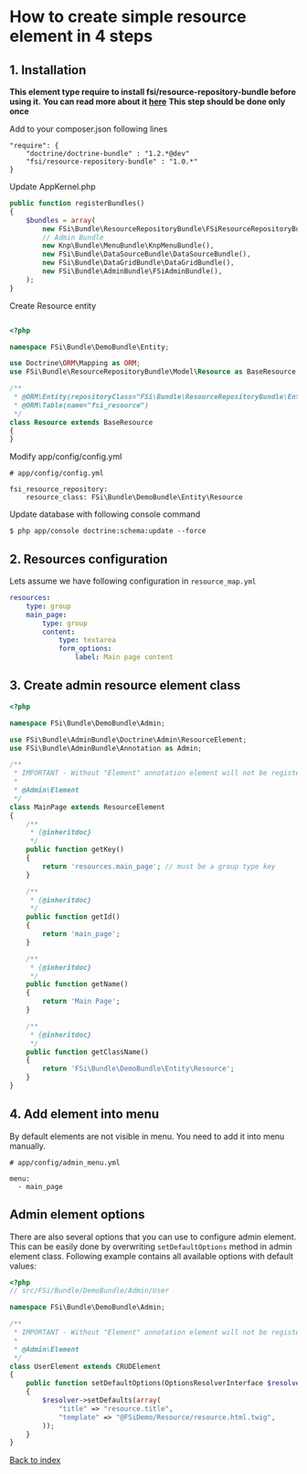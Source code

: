 # How to create simple resource element in 4 steps

## 1. Installation

**This element type require to install fsi/resource-repository-bundle before using it.**
**You can read more about it [here](https://github.com/fsi-open/resource-repository-bundle)**
**This step should be done only once**

Add to your composer.json following lines

```
"require": {
    "doctrine/doctrine-bundle" : "1.2.*@dev"
    "fsi/resource-repository-bundle" : "1.0.*"
}
```

Update AppKernel.php

```php
public function registerBundles()
{
    $bundles = array(
        new FSi\Bundle\ResourceRepositoryBundle\FSiResourceRepositoryBundle(),
        // Admin Bundle
        new Knp\Bundle\MenuBundle\KnpMenuBundle(),
        new FSi\Bundle\DataSourceBundle\DataSourceBundle(),
        new FSi\Bundle\DataGridBundle\DataGridBundle(),
        new FSi\Bundle\AdminBundle\FSiAdminBundle(),
    );
}
```

Create Resource entity 

```php

<?php

namespace FSi\Bundle\DemoBundle\Entity;

use Doctrine\ORM\Mapping as ORM;
use FSi\Bundle\ResourceRepositoryBundle\Model\Resource as BaseResource;

/**
 * @ORM\Entity(repositoryClass="FSi\Bundle\ResourceRepositoryBundle\Entity\ResourceRepository")
 * @ORM\Table(name="fsi_resource")
 */
class Resource extends BaseResource
{
}
```

Modify app/config/config.yml

```
# app/config/config.yml

fsi_resource_repository:
    resource_class: FSi\Bundle\DemoBundle\Entity\Resource
```

Update database with following console command 

```
$ php app/console doctrine:schema:update --force
```

## 2. Resources configuration

Lets assume we have following configuration in ``resource_map.yml``

```yml
resources:
    type: group
    main_page:
        type: group
        content:
            type: textarea
            form_options:
                label: Main page content
```

## 3. Create admin resource element class

```php
<?php

namespace FSi\Bundle\DemoBundle\Admin;

use FSi\Bundle\AdminBundle\Doctrine\Admin\ResourceElement;
use FSi\Bundle\AdminBundle\Annotation as Admin;

/**
 * IMPORTANT - Without "Element" annotation element will not be registered in admin elements manager!
 *
 * @Admin\Element
 */
class MainPage extends ResourceElement
{
    /**
     * {@inheritdoc}
     */
    public function getKey()
    {
        return 'resources.main_page'; // must be a group type key
    }

    /**
     * {@inheritdoc}
     */
    public function getId()
    {
        return 'main_page';
    }

    /**
     * {@inheritdoc}
     */
    public function getName()
    {
        return 'Main Page';
    }

    /**
     * {@inheritdoc}
     */
    public function getClassName()
    {
        return 'FSi\Bundle\DemoBundle\Entity\Resource';
    }
}
```

## 4. Add element into menu

By default elements are not visible in menu. You need to add it into menu manually.

```
# app/config/admin_menu.yml

menu:
  - main_page
```

## Admin element options

There are also several options that you can use to configure admin element.
This can be easily done by overwriting ``setDefaultOptions`` method in admin element class.
Following example contains all available options with default values:

```php
<?php
// src/FSi/Bundle/DemoBundle/Admin/User

namespace FSi\Bundle\DemoBundle\Admin;

/**
 * IMPORTANT - Without "Element" annotation element will not be registered in admin elements manager!
 *
 * @Admin\Element
 */
class UserElement extends CRUDElement
{
    public function setDefaultOptions(OptionsResolverInterface $resolver)
    {
        $resolver->setDefaults(array(
            "title" => "resource.title",
            "template" => "@FSiDemo/Resource/resource.html.twig",
        ));
    }
}
```

[Back to index](index.md)
